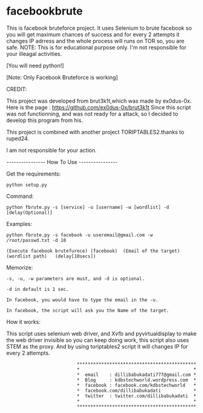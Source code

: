 # facebookbrute
This is facebook bruteforce project. It uses Selenium to brute facebook so you will get maximum chances of success and for every 2 attempts it changes IP adrress and the whole process will runs on TOR so, you are safe. NOTE: This is for educational purpose only. I'm not responsible for your illeagal activities.

[You will need python!]

[Note: Only Facebook Bruteforce is working]

CREDIT:

  This project was developed from brut3k1t,which was made by ex0dus-0x.
  Here is the page : https://github.com/ex0dus-0x/brut3k1t
  Since this script was not functionning, and was not ready for a attack, so I decided to develop this program from his.

  This project is combined with another project TORIPTABLES2.thanks to ruped24.


I am not responsible for your action.



----------------  How To Use ----------------

Get the requirements:

    python setup.py

Command:

    python fbrute.py -s [service] -u [username] -w [wordlist] -d [delay(Optional)]

Examples:

  

    python fbrute.py -s facebook -u useremail@gmail.com -w /root/passwd.txt -d 10

    (Execute facebook brutefurece) (facebook)  (Email of the target)  (wordlist path)   (delay[10secs])


  

Memorize:

    -s, -u, -w parameters are must, and -d is optional.

    -d in default is 1 sec.

    In facebook, you would have to type the email in the -u.

    In facebook, the script will ask you the Name of the target.

How it works:

   This script uses selenium web driver, and Xvfb and pyvirtualdisplay to make the web driver invisible so you can keep doing work, this script also uses STEM as the proxy. And by using toriptables2 script it will changes IP for every 2 attempts.

                              ********************************************
                              *                                          *
                              *  email    : dillibabukadati777@gmail.com *
                              *  Blog     : kdbstechworld.wordpress.com  *
                              *  facebook : facebook.com/kdbstechworld   *
                              *  facebook.com/dillibabukadati            *
                              *  twitter  : twitter.com/dillibabukadati  *
                              *                                          *
                              ********************************************
